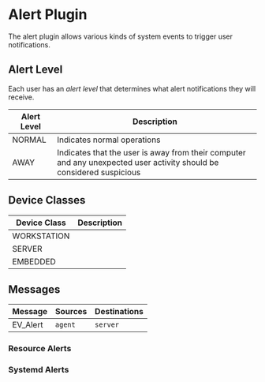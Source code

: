 # Alert Plugin

The alert plugin allows various kinds of system events to trigger user notifications.

## Alert Level

Each user has an _alert level_ that determines what alert notifications they will receive.

| Alert Level      | Description |
| ---------------- | ----------- |
| NORMAL           | Indicates normal operations |
| AWAY             | Indicates that the user is away from their computer and any unexpected user activity should be considered suspicious |

## Device Classes

| Device Class     | Description |
| ---------------- | ----------- |
| WORKSTATION      |
| SERVER           |
| EMBEDDED         |

## Messages

| Message          | Sources  | Destinations |
| ---------------- | -------- | ------------ |
| EV_Alert         | `agent`  | `server`     |

### Resource Alerts

### Systemd Alerts
